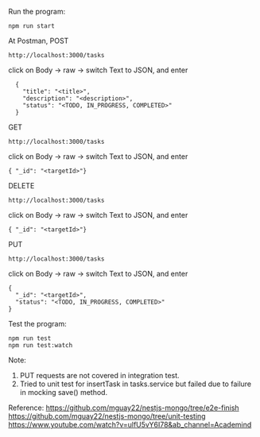   Run the program:
  
    npm run start

  At Postman,
  POST
  
    http://localhost:3000/tasks
    
  click on Body -> raw -> switch Text to JSON, and enter 
  
      {
        "title": "<title>",
        "description": "<description>",
        "status": "<TODO, IN_PROGRESS, COMPLETED>"
      }

  GET
  
    http://localhost:3000/tasks
    
  click on Body -> raw -> switch Text to JSON, and enter 
  
    { "_id": "<targetId>"}

  DELETE
  
    http://localhost:3000/tasks
    
  click on Body -> raw -> switch Text to JSON, and enter 
    
    { "_id": "<targetId>"}
  
  PUT 
   
    http://localhost:3000/tasks
    
  click on Body -> raw -> switch Text to JSON, and enter 
    
    { 
      "_id": "<targetId>",
      "status": "<TODO, IN_PROGRESS, COMPLETED>"
    }
  
  Test the program:
  
    npm run test
    npm run test:watch

  Note: 
  1. PUT requests are not covered in integration test.
  2. Tried to unit test for insertTask in tasks.service but failed due to failure in mocking save() method.
  
  Reference:
  https://github.com/mguay22/nestjs-mongo/tree/e2e-finish
  https://github.com/mguay22/nestjs-mongo/tree/unit-testing
  https://www.youtube.com/watch?v=ulfU5vY6I78&ab_channel=Academind
